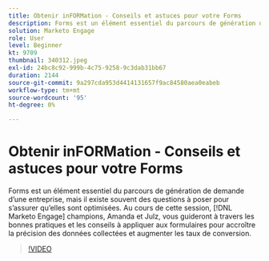 ```yaml
---
title: Obtenir inFORMation - Conseils et astuces pour votre Forms
description: Forms est un élément essentiel du parcours de génération de demande d’une entreprise, mais il existe souvent des questions à poser pour s’assurer qu’elles sont optimisées.
solution: Marketo Engage
role: User
level: Beginner
kt: 9709
thumbnail: 340312.jpeg
exl-id: 24bc8c92-999b-4c75-9258-9c3dab31bb67
duration: 2144
source-git-commit: 9a297cda953d4414131657f9ac84580aea0eabeb
workflow-type: tm+mt
source-wordcount: '95'
ht-degree: 0%

---
```


# Obtenir inFORMation - Conseils et astuces pour votre Forms

Forms est un élément essentiel du parcours de génération de demande d’une entreprise, mais il existe souvent des questions à poser pour s’assurer qu’elles sont optimisées. Au cours de cette session, [!DNL Marketo Engage] champions, Amanda et Julz, vous guideront à travers les bonnes pratiques et les conseils à appliquer aux formulaires pour accroître la précision des données collectées et augmenter les taux de conversion.

>[!VIDEO](https://video.tv.adobe.com/v/340312/?quality=12&learn=on)
